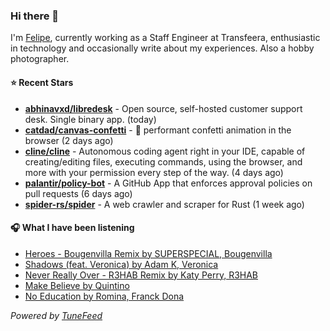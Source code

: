 ### Hi there 👋

I'm [Felipe](https://felipevm.com), currently working as a Staff Engineer at Transfeera, enthusiastic in technology and occasionally write about my experiences. Also a hobby photographer.

#### ⭐ Recent Stars
- **[abhinavxd/libredesk](https://github.com/abhinavxd/libredesk)** - Open source, self-hosted customer support desk. Single binary app. (today)
- **[catdad/canvas-confetti](https://github.com/catdad/canvas-confetti)** - 🎉 performant confetti animation in the browser (2 days ago)
- **[cline/cline](https://github.com/cline/cline)** - Autonomous coding agent right in your IDE, capable of creating/editing files, executing commands, using the browser, and more with your permission every step of the way. (4 days ago)
- **[palantir/policy-bot](https://github.com/palantir/policy-bot)** - A GitHub App that enforces approval policies on pull requests (6 days ago)
- **[spider-rs/spider](https://github.com/spider-rs/spider)** - A web crawler and scraper for Rust (1 week ago)

#### 🎧 What I have been listening
- [Heroes - Bougenvilla Remix by SUPERSPECIAL, Bougenvilla](https://open.spotify.com/track/0f7IIKyRcDMAITGZSGVSLV)
- [Shadows (feat. Veronica) by Adam K, Veronica](https://open.spotify.com/track/1RbgdZhU9FOKFbDZZKOMrv)
- [Never Really Over - R3HAB Remix by Katy Perry, R3HAB](https://open.spotify.com/track/2OAylPUDDfwRGfe0lYqlCQ)
- [Make Believe by Quintino](https://open.spotify.com/track/56oqWZUaA8ZmHQCH3lCRI3)
- [No Education by Romina, Franck Dona](https://open.spotify.com/track/2aZzjIhclpO0pIvL1vLyVn)

_Powered by [TuneFeed](https://tunefeed.app?ref=github.com)_
